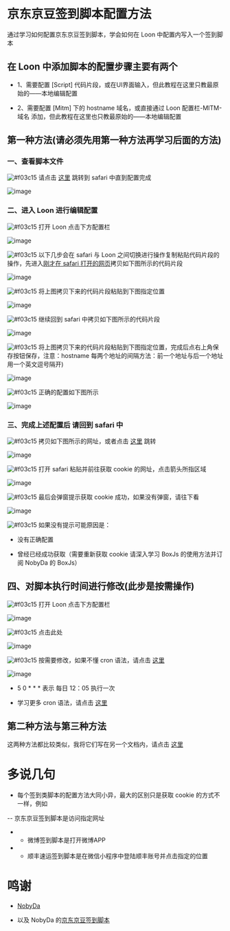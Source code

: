 # 京东京豆签到脚本配置方法

通过学习如何配置京东京豆签到脚本，学会如何在 Loon 中配置内写入一个签到脚本

## 在 Loon 中添加脚本的配置步骤主要有两个

- 1、需要配置 [Script] 代码片段，或在UI界面输入，但此教程在这里只教最原始的——本地编辑配置

- 2、需要配置 [Mitm] 下的 hostname 域名，或直接通过 Loon 配置栏-MITM-域名 添加，但此教程在这里也只教最原始的——本地编辑配置

## 第一种方法(请必须先用第一种方法再学习后面的方法)

### 一、查看脚本文件

![#f03c15](https://placehold.it/15/f03c15/000000?text=+) 请点击 [这里](https://raw.githubusercontent.com/NobyDa/Script/master/JD-DailyBonus/JD_DailyBonus.js) 跳转到 safari 中直到配置完成

![image](https://raw.githubusercontent.com/chiupam/tutorial-image/master/Loon/JD_DailyBonus_local_1.jpg)

### 二、进入 Loon 进行编辑配置

![#f03c15](https://placehold.it/15/f03c15/000000?text=+) 打开 Loon 点击下方配置栏

![image](https://raw.githubusercontent.com/chiupam/tutorial-image/master/Loon/bianji.jpg)

![#f03c15](https://placehold.it/15/f03c15/000000?text=+) 以下几步会在 safari 与 Loon 之间切换进行操作复制粘贴代码片段的操作，先进入[刚才在 safari 打开的网页](https://raw.githubusercontent.com/NobyDa/Script/master/JD-DailyBonus/JD_DailyBonus.js)拷贝如下图所示的代码片段

![image](https://raw.githubusercontent.com/chiupam/tutorial-image/master/Loon/JD_DailyBonus_script.jpg)

![#f03c15](https://placehold.it/15/f03c15/000000?text=+) 将上图拷贝下来的代码片段粘贴到下图指定位置

![image](https://raw.githubusercontent.com/chiupam/tutorial-image/master/Loon/Script.jpg)

![#f03c15](https://placehold.it/15/f03c15/000000?text=+) 继续回到 safari 中拷贝如下图所示的代码片段

![image](https://raw.githubusercontent.com/chiupam/tutorial-image/master/Loon/JD_DailyBonus_hostname.jpg)

![#f03c15](https://placehold.it/15/f03c15/000000?text=+) 将上图拷贝下来的代码片段粘贴到下图指定位置，完成后点右上角保存按钮保存，注意：hostname 每两个地址的间隔方法：前一个地址与后一个地址用一个英文逗号隔开)

![image](https://raw.githubusercontent.com/chiupam/tutorial-image/master/Loon/hostname.jpg)

![#f03c15](https://placehold.it/15/f03c15/000000?text=+) 正确的配置如下图所示

![image](https://raw.githubusercontent.com/chiupam/tutorial-image/master/Loon/JD_DailyBonus_local_2.jpg)

### 三、完成上述配置后 请回到 safari 中

![#f03c15](https://placehold.it/15/f03c15/000000?text=+) 拷贝如下图所示的网址，或者点击 [这里]() 跳转

![image](https://raw.githubusercontent.com/chiupam/tutorial-image/master/Loon/JD_DailyBonus_local_3.jpg)

![#f03c15](https://placehold.it/15/f03c15/000000?text=+) 打开 safari 粘贴并前往获取 cookie 的网址，点击箭头所指区域

![image](https://raw.githubusercontent.com/chiupam/tutorial-image/master/Loon/JD_DailyBonus_safari_1.jpg)

![#f03c15](https://placehold.it/15/f03c15/000000?text=+) 最后会弹窗提示获取 cookie 成功，如果没有弹窗，请往下看

![image](https://raw.githubusercontent.com/chiupam/tutorial-image/master/Loon/JD_DailyBonus_safari_2.png)

![#f03c15](https://placehold.it/15/f03c15/000000?text=+) 如果没有提示可能原因是：

- 没有正确配置

- 曾经已经成功获取（需要重新获取 cookie 请深入学习 BoxJs 的使用方法并订阅 NobyDa 的 BoxJs）

## 四、对脚本执行时间进行修改(此步是按需操作)

![#f03c15](https://placehold.it/15/f03c15/000000?text=+) 打开 Loon 点击下方配置栏

![image](https://raw.githubusercontent.com/chiupam/tutorial-image/master/Loon/Local_Script.jpg)

![#f03c15](https://placehold.it/15/f03c15/000000?text=+) 点击此处

![image](https://raw.githubusercontent.com/chiupam/tutorial-image/master/Loon/JD_DailyBonus_local_4.jpg)

![#f03c15](https://placehold.it/15/f03c15/000000?text=+) 按需要修改，如果不懂 cron 语法，请点击 [这里](https://tool.lu/crontab/)

![image](https://raw.githubusercontent.com/chiupam/tutorial-image/master/Loon/JD_DailyBonus_local_5.jpg)

- 5 0 * * * 表示 每日 12：05 执行一次

- 学习更多 cron 语法，请点击 [这里](https://tool.lu/crontab/)

## 第二种方法与第三种方法

这两种方法都比较类似，我将它们写在另一个文档内，请点击 [这里](https://github.com/Dadong111/tutorial/blob/master/JD_DailyBonus_2%263.md)

# 多说几句

- 每个签到类脚本的配置方法大同小异，最大的区别只是获取 cookie 的方式不一样，例如

-- 京东京豆签到脚本是访问指定网址

- - 微博签到脚本是打开微博APP

- - 顺丰速运签到脚本是在微信小程序中登陆顺丰账号并点击指定的位置

# 鸣谢

- [NobyDa](https://github.com/NobyDa)    

- 以及 NobyDa 的[京东京豆签到脚本](https://github.com/NobyDa/Script/blob/master/JD-DailyBonus/JD_DailyBonus.js)
